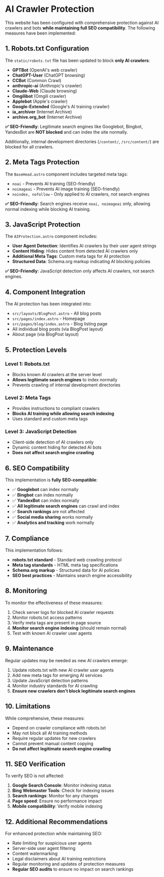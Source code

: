 # AI Crawler Protection

This website has been configured with comprehensive protection against AI crawlers and bots **while maintaining full SEO compatibility**. The following measures have been implemented:

## 1. Robots.txt Configuration

The `static/robots.txt` file has been updated to block **only AI crawlers**:
- **GPTBot** (OpenAI's web crawler)
- **ChatGPT-User** (ChatGPT browsing)
- **CCBot** (Common Crawl)
- **anthropic-ai** (Anthropic's crawler)
- **Claude-Web** (Claude browsing)
- **Omgilibot** (Omgili crawler)
- **Applebot** (Apple's crawler)
- **Google-Extended** (Google's AI training crawler)
- **ia_archiver** (Internet Archive)
- **archive.org_bot** (Internet Archive)

**✅ SEO-Friendly**: Legitimate search engines like Googlebot, Bingbot, YandexBot are **NOT blocked** and can index the site normally.

Additionally, internal development directories (`/content/`, `/src/content/`) are blocked for all crawlers.

## 2. Meta Tags Protection

The `BaseHead.astro` component includes targeted meta tags:
- `noai` - Prevents AI training (SEO-friendly)
- `noimageai` - Prevents AI image training (SEO-friendly)
- `noindex, nofollow` - Only applied to AI crawlers, not search engines

**✅ SEO-Friendly**: Search engines receive `noai, noimageai` only, allowing normal indexing while blocking AI training.

## 3. JavaScript Protection

The `AIProtection.astro` component includes:
- **User Agent Detection**: Identifies AI crawlers by their user agent strings
- **Content Hiding**: Hides content from detected AI crawlers only
- **Additional Meta Tags**: Custom meta tags for AI protection
- **Structured Data**: Schema.org markup indicating AI blocking policies

**✅ SEO-Friendly**: JavaScript detection only affects AI crawlers, not search engines.

## 4. Component Integration

The AI protection has been integrated into:
- `src/layouts/BlogPost.astro` - All blog posts
- `src/pages/index.astro` - Homepage
- `src/pages/blog/index.astro` - Blog listing page
- All individual blog posts (via BlogPost layout)
- About page (via BlogPost layout)

## 5. Protection Levels

### Level 1: Robots.txt
- Blocks known AI crawlers at the server level
- **Allows legitimate search engines** to index normally
- Prevents crawling of internal development directories

### Level 2: Meta Tags
- Provides instructions to compliant crawlers
- **Blocks AI training while allowing search indexing**
- Uses standard and custom meta tags

### Level 3: JavaScript Detection
- Client-side detection of AI crawlers only
- Dynamic content hiding for detected AI bots
- **Does not affect search engine crawling**

## 6. SEO Compatibility

This implementation is **fully SEO-compatible**:
- ✅ **Googlebot** can index normally
- ✅ **Bingbot** can index normally  
- ✅ **YandexBot** can index normally
- ✅ **All legitimate search engines** can crawl and index
- ✅ **Search rankings** are not affected
- ✅ **Social media sharing** works normally
- ✅ **Analytics and tracking** work normally

## 7. Compliance

This implementation follows:
- **robots.txt standard** - Standard web crawling protocol
- **Meta tag standards** - HTML meta tag specifications
- **Schema.org markup** - Structured data for AI policies
- **SEO best practices** - Maintains search engine accessibility

## 8. Monitoring

To monitor the effectiveness of these measures:
1. Check server logs for blocked AI crawler requests
2. Monitor robots.txt access patterns
3. Verify meta tags are present in page source
4. **Monitor search engine indexing** (should remain normal)
5. Test with known AI crawler user agents

## 9. Maintenance

Regular updates may be needed as new AI crawlers emerge:
1. Update robots.txt with new AI crawler user agents
2. Add new meta tags for emerging AI services
3. Update JavaScript detection patterns
4. Monitor industry standards for AI crawling
5. **Ensure new crawlers don't block legitimate search engines**

## 10. Limitations

While comprehensive, these measures:
- Depend on crawler compliance with robots.txt
- May not block all AI training methods
- Require regular updates for new crawlers
- Cannot prevent manual content copying
- **Do not affect legitimate search engine crawling**

## 11. SEO Verification

To verify SEO is not affected:
1. **Google Search Console**: Monitor indexing status
2. **Bing Webmaster Tools**: Check for indexing issues
3. **Search rankings**: Monitor for any changes
4. **Page speed**: Ensure no performance impact
5. **Mobile compatibility**: Verify mobile indexing

## 12. Additional Recommendations

For enhanced protection while maintaining SEO:
- Rate limiting for suspicious user agents
- Server-side user agent filtering
- Content watermarking
- Legal disclaimers about AI training restrictions
- Regular monitoring and updates of protection measures
- **Regular SEO audits** to ensure no impact on search rankings 